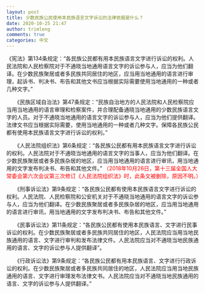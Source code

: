```yaml
---
layout: post
title: 少数民族公民使用本民族语言文字诉讼的法律依据是什么？
date: 2020-10-25 21:47
author: trimleng
comments: true
categories: 中文
---
```

<span style="font-weight: 400;">《宪法》第134条规定：“各民族公民都有用本民族语言文字进行诉讼的权利。人民法院和人民检察院对于不通晓当地通用语言文字的诉讼参与人，应当为他们翻译。在少数民族聚居或者多民族共同居住的地区，应当用当地通用的语言进行审理，起诉书、判决书、布告和其他文书应当根据实际需要使用当地通用的一种或者几种文字。”</span>

<!--more-->

<span style="font-weight: 400;">　　《民族区域自治法》第47条规定：“民族自治地方的人民法院和人民检察院应当用当地通用的语言审理和检察案件，并合理配备通晓当地通用的少数民族语言文字的人员。对于不通晓当地通用的语言文字的诉讼参与人，应当为他们提供翻译。法律文书应当根据实际需要，使用当地通用的一种或者几种文字。保障各民族公民都有使用本民族语言文字进行诉讼的权利。”</span>

<span style="font-weight: 400;">　　《人民法院组织法》第6条规定：“各民族公民都有用本民族语言文字进行诉讼的权利。人民法院对于不通晓当地通用的语言文字的当事人，应当为他们翻译。在少数民族聚居或者多民族杂居的地区，应当用当地通用的语言进行审讯，用当地通用的文字发布判决书、布告和其他文件。” <span style="color: #ff0000;">（2018年10月26日，第十三届全国人大常委会第六次会议第三次修订《人民法院组织法》时，此条文被删除，原因不明。）</span></span>

<span style="font-weight: 400;">　　《刑事诉讼法》第9条规定：“各民族公民都有使用本民族语言文字进行诉讼的权利。人民法院、人民检察院和公安机关对于不通晓当地通用的语言文字的诉讼参与人，应当为他们翻译。在少数民族聚居或者多民族杂居的地区，应当用当地通用的语言进行审讯，用当地通用的文字发布判决书、布告和其他文件。”</span>

<span style="font-weight: 400;">　　《民事诉讼法》第11条规定：“各民族公民都有使用本民族语言、文字进行民事诉讼的权利。在少数民族聚居或者多民族共同居住的地区，人民法院应当用当地民族通用的语言、文字进行审判和发布法律文件。人民法院应当对不通晓当地民族通用的语言、文字的诉讼参与人提供翻译”。</span>

<span style="font-weight: 400;">　　《行政诉讼法》第9条规定：“各民族公民都有用本民族语言、文字进行行政诉讼的权利。在少数民族聚居或者多民族共同居住的地区，人民法院应当用当地民族通用的语言、文字进行审理发布法律文书。人民法院应当对不通晓当地民族通用的语言、文字的诉讼参与人提供翻译。”</span>
